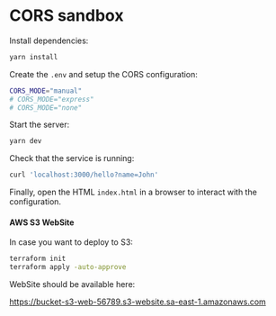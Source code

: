 # CORS sandbox

Install dependencies:

```sh
yarn install
```

Create the `.env` and setup the CORS configuration:

```sh
CORS_MODE="manual"
# CORS_MODE="express"
# CORS_MODE="none"
```

Start the server:

```sh
yarn dev
```

Check that the service is running:

```sh
curl 'localhost:3000/hello?name=John'
```

Finally, open the HTML `index.html` in a browser to interact with the configuration.


#### AWS S3 WebSite

In case you want to deploy to S3:

```sh
terraform init
terraform apply -auto-approve
```

WebSite should be available here:

https://bucket-s3-web-56789.s3-website.sa-east-1.amazonaws.com

